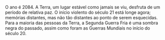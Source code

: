 O ano é 2084. A Terra, um lugar estável como jamais se viu, desfruta de
um período de relativa paz. O início violento do século 21 está longe
agora; memórias distantes, mas não tão distantes ao ponto de serem
esquecidas. Para a maioria das pessoas da Terra, a Segunda Guerra Fria é
uma sombra negra do passado, assim como foram as Guerras Mundiais no
início do século 20.